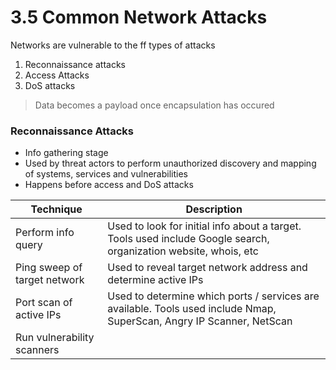 # 3.5 Common Network Attacks
Networks are vulnerable to the ff types of attacks
1. Reconnaissance attacks
2. Access Attacks
3. DoS attacks
> Data becomes a payload once encapsulation has occured

### Reconnaissance Attacks
- Info gathering stage
- Used by threat actors to perform unauthorized discovery and mapping of systems, services and vulnerabilities
- Happens before access and DoS attacks

| Technique                    | Description                                                                                                           |
| ---------------------------- | --------------------------------------------------------------------------------------------------------------------- |
| Perform info query           | Used to look for initial info about a target. Tools used include Google search, organization website, whois, etc      |
| Ping sweep of target network | Used to reveal target network address and determine active IPs                                                        |
| Port scan of active IPs      | Used to determine which ports / services are available. Tools used include Nmap, SuperScan, Angry IP Scanner, NetScan |
| Run vulnerability scanners   |                                                                                                                       |